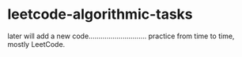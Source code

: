# leetcode-algorithmic-tasks

later will add a new code.............................
practice from time to time,
mostly LeetCode.


